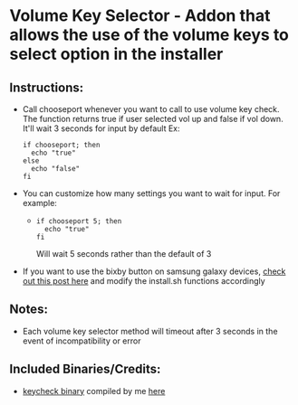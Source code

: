 # Volume Key Selector - Addon that allows the use of the volume keys to select option in the installer

## Instructions:

* Call chooseport whenever you want to call to use volume key check. The function returns true if user selected vol up and false if vol down. It'll wait 3 seconds for input by default
  Ex:
  ```
  if chooseport; then
    echo "true"
  else
    echo "false"
  fi
  ```
* You can customize how many settings you want to wait for input. For example:
  * ```
    if chooseport 5; then
      echo "true"
    fi
    ```

    Will wait 5 seconds rather than the default of 3
* If you want to use the bixby button on samsung galaxy devices, [check out this post here](https://forum.xda-developers.com/showpost.php?p=77908805&postcount=16) and modify the install.sh functions accordingly

## Notes:

* Each volume key selector method will timeout after 3 seconds in the event of incompatibility or error

## Included Binaries/Credits:

* [keycheck binary](https://github.com/sonyxperiadev/device-sony-common-init/tree/master/keycheck) compiled by me [here](https://github.com/Zackptg5/Keycheck)
